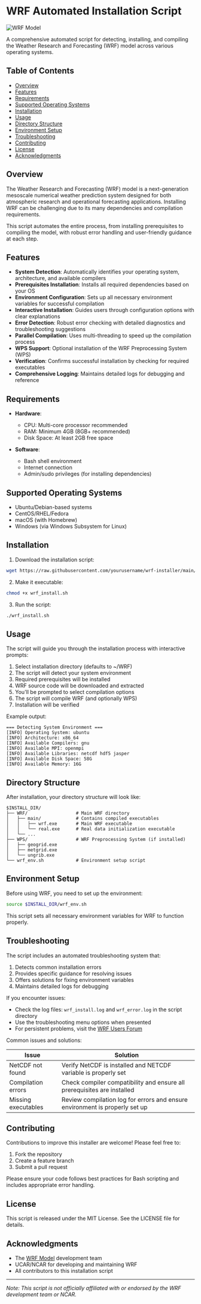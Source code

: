 # WRF Automated Installation Script

![WRF Model](https://raw.githubusercontent.com/wrf-model/WRF/master/var/graphics/wrf_logo.png)

A comprehensive automated script for detecting, installing, and compiling the Weather Research and Forecasting (WRF) model across various operating systems.

## Table of Contents

- [Overview](#overview)
- [Features](#features)
- [Requirements](#requirements)
- [Supported Operating Systems](#supported-operating-systems)
- [Installation](#installation)
- [Usage](#usage)
- [Directory Structure](#directory-structure)
- [Environment Setup](#environment-setup)
- [Troubleshooting](#troubleshooting)
- [Contributing](#contributing)
- [License](#license)
- [Acknowledgments](#acknowledgments)

## Overview

The Weather Research and Forecasting (WRF) model is a next-generation mesoscale numerical weather prediction system designed for both atmospheric research and operational forecasting applications. Installing WRF can be challenging due to its many dependencies and compilation requirements.

This script automates the entire process, from installing prerequisites to compiling the model, with robust error handling and user-friendly guidance at each step.

## Features

- **System Detection**: Automatically identifies your operating system, architecture, and available compilers
- **Prerequisites Installation**: Installs all required dependencies based on your OS
- **Environment Configuration**: Sets up all necessary environment variables for successful compilation
- **Interactive Installation**: Guides users through configuration options with clear explanations
- **Error Detection**: Robust error checking with detailed diagnostics and troubleshooting suggestions
- **Parallel Compilation**: Uses multi-threading to speed up the compilation process
- **WPS Support**: Optional installation of the WRF Preprocessing System (WPS)
- **Verification**: Confirms successful installation by checking for required executables
- **Comprehensive Logging**: Maintains detailed logs for debugging and reference

## Requirements

- **Hardware**:
  - CPU: Multi-core processor recommended
  - RAM: Minimum 4GB (8GB+ recommended)
  - Disk Space: At least 2GB free space

- **Software**:
  - Bash shell environment
  - Internet connection
  - Admin/sudo privileges (for installing dependencies)

## Supported Operating Systems

- Ubuntu/Debian-based systems
- CentOS/RHEL/Fedora
- macOS (with Homebrew)
- Windows (via Windows Subsystem for Linux)

## Installation

1. Download the installation script:

```bash
wget https://raw.githubusercontent.com/yourusername/wrf-installer/main/wrf_install.sh
```

2. Make it executable:

```bash
chmod +x wrf_install.sh
```

3. Run the script:

```bash
./wrf_install.sh
```

## Usage

The script will guide you through the installation process with interactive prompts:

1. Select installation directory (defaults to ~/WRF)
2. The script will detect your system environment
3. Required prerequisites will be installed
4. WRF source code will be downloaded and extracted
5. You'll be prompted to select compilation options
6. The script will compile WRF (and optionally WPS)
7. Installation will be verified

Example output:

```
=== Detecting System Environment ===
[INFO] Operating System: ubuntu
[INFO] Architecture: x86_64
[INFO] Available Compilers: gnu
[INFO] Available MPI: openmpi
[INFO] Available Libraries: netcdf hdf5 jasper
[INFO] Available Disk Space: 58G
[INFO] Available Memory: 16G
```

## Directory Structure

After installation, your directory structure will look like:

```
$INSTALL_DIR/
├── WRF/                  # Main WRF directory
│   ├── main/             # Contains compiled executables
│   │   ├── wrf.exe       # Main WRF executable
│   │   └── real.exe      # Real data initialization executable
│   └── ...
├── WPS/                  # WRF Preprocessing System (if installed)
│   ├── geogrid.exe
│   ├── metgrid.exe
│   └── ungrib.exe
└── wrf_env.sh            # Environment setup script
```

## Environment Setup

Before using WRF, you need to set up the environment:

```bash
source $INSTALL_DIR/wrf_env.sh
```

This script sets all necessary environment variables for WRF to function properly.

## Troubleshooting

The script includes an automated troubleshooting system that:

1. Detects common installation errors
2. Provides specific guidance for resolving issues
3. Offers solutions for fixing environment variables
4. Maintains detailed logs for debugging

If you encounter issues:

- Check the log files: `wrf_install.log` and `wrf_error.log` in the script directory
- Use the troubleshooting menu options when presented
- For persistent problems, visit the [WRF Users Forum](https://forum.mmm.ucar.edu/phpBB3/)

Common issues and solutions:

| Issue | Solution |
|-------|----------|
| NetCDF not found | Verify NetCDF is installed and NETCDF variable is properly set |
| Compilation errors | Check compiler compatibility and ensure all prerequisites are installed |
| Missing executables | Review compilation log for errors and ensure environment is properly set up |

## Contributing

Contributions to improve this installer are welcome! Please feel free to:

1. Fork the repository
2. Create a feature branch
3. Submit a pull request

Please ensure your code follows best practices for Bash scripting and includes appropriate error handling.

## License

This script is released under the MIT License. See the LICENSE file for details.

## Acknowledgments

- The [WRF Model](https://github.com/wrf-model/WRF) development team
- UCAR/NCAR for developing and maintaining WRF
- All contributors to this installation script

---

*Note: This script is not officially affiliated with or endorsed by the WRF development team or NCAR.*
